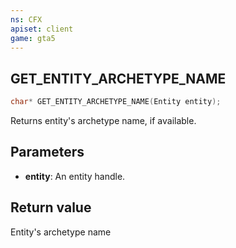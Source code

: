 ```yaml
---
ns: CFX
apiset: client
game: gta5
---
```

## GET_ENTITY_ARCHETYPE_NAME

```c
char* GET_ENTITY_ARCHETYPE_NAME(Entity entity);
```

Returns entity's archetype name, if available.

## Parameters
* **entity**: An entity handle.

## Return value
Entity's archetype name
